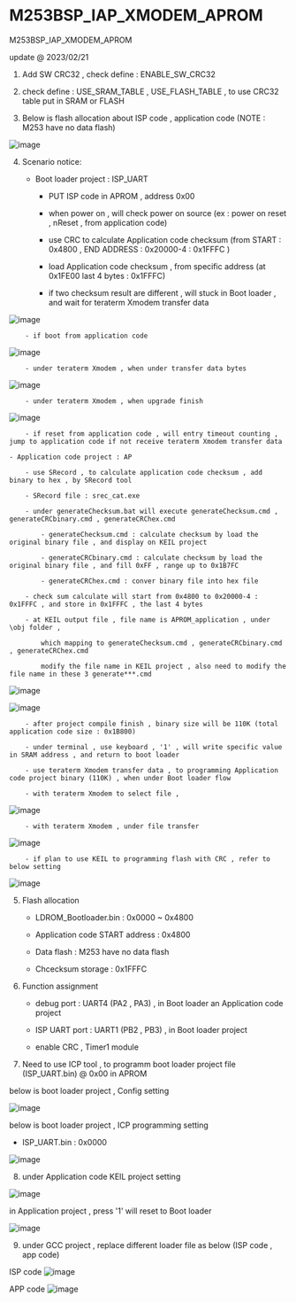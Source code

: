 # M253BSP_IAP_XMODEM_APROM
 M253BSP_IAP_XMODEM_APROM


update @ 2023/02/21

1. Add SW CRC32  , check define : ENABLE_SW_CRC32

2. check define : USE_SRAM_TABLE , USE_FLASH_TABLE , to use CRC32 table put in SRAM or FLASH

3. Below is flash allocation about ISP code , application code  (NOTE : M253 have no data flash)

![image](https://github.com/released/M253BSP_IAP_XMODEM_APROM/blob/main/flash_allocation.jpg)	

4. Scenario notice:

	- Boot loader project : ISP_UART 
	
		- PUT ISP code in APROM , address 0x00			
	
		- when power on , will check power on source (ex : power on reset , nReset , from application code)
	
		- use CRC to calculate Application code checksum (from START : 0x4800 , END ADDRESS : 0x20000-4 : 0x1FFFC )
		
		- load Application code checksum , from specific address (at 0x1FE00 last 4 bytes : 0x1FFFC)
		
		- if two checksum result are different , will stuck in Boot loader , and wait for teraterm Xmodem transfer data
		
![image](https://github.com/released/M253BSP_IAP_XMODEM_APROM/blob/main/LDROM_checksum_err.jpg)		
		
		- if boot from application code 

![image](https://github.com/released/M253BSP_IAP_XMODEM_APROM/blob/main/LDROM_boot_from_application_code.jpg)	

		- under teraterm Xmodem , when under transfer data bytes 
		
![image](https://github.com/released/M253BSP_IAP_XMODEM_APROM/blob/main/LDROM_xmodem_under_transfer.jpg)			

		- under teraterm Xmodem , when upgrade finish 
		
![image](https://github.com/released/M253BSP_IAP_XMODEM_APROM/blob/main/LDROM_xmodem_tranfer_finish.jpg)

		- if reset from application code , will entry timeout counting , jump to application code if not receive teraterm Xmodem transfer data		
	
	- Application code project : AP
	
		- use SRecord , to calculate application code checksum , add binary to hex , by SRecord tool
		
		- SRecord file : srec_cat.exe 

		- under generateChecksum.bat will execute generateChecksum.cmd , generateCRCbinary.cmd , generateCRChex.cmd
	
			- generateChecksum.cmd : calculate checksum by load the original binary file , and display on KEIL project
		
			- generateCRCbinary.cmd : calculate checksum by load the original binary file , and fill 0xFF , range up to 0x1B7FC
		
			- generateCRChex.cmd : conver binary file into hex file
		
		- check sum calculate will start from 0x4800 to 0x20000-4 : 0x1FFFC , and store in 0x1FFFC , the last 4 bytes 
		
		- at KEIL output file , file name is APROM_application , under \obj folder , 
	
			which mapping to generateChecksum.cmd , generateCRCbinary.cmd , generateCRChex.cmd
	
			modify the file name in KEIL project , also need to modify the file name in these 3 generate***.cmd

![image](https://github.com/released/M253BSP_IAP_XMODEM_APROM/blob/main/APROM_KEIL_output_file.jpg)

![image](https://github.com/released/M253BSP_IAP_XMODEM_APROM/blob/main/APROM_SRecord_cmd_file.jpg)
		
		- after project compile finish , binary size will be 110K (total application code size : 0x1B800)
		
		- under terminal , use keyboard , '1' , will write specific value in SRAM address , and return to boot loader
		
		- use teraterm Xmodem transfer data , to programming Application code project binary (110K) , when under Boot loader flow

		- with teraterm Xmodem to select file , 

![image](https://github.com/released/M253BSP_IAP_XMODEM_APROM/blob/main/teraterm_select_file_by_xmodem.jpg)

		- with teraterm Xmodem , under file transfer

![image](https://github.com/released/M253BSP_IAP_XMODEM_APROM/blob/main/teraterm_transfer_under_xmodem.jpg)

		- if plan to use KEIL to programming flash with CRC , refer to below setting
		
![image](https://github.com/released/M253BSP_IAP_XMODEM_APROM/blob/main/program_by_KEIL.jpg)	
		
	
5. Flash allocation

	- LDROM_Bootloader.bin : 0x0000 ~ 0x4800
	
	- Application code START address : 0x4800
	
	- Data flash : M253 have no data flash
	
	- Chcecksum storage : 0x1FFFC

6. Function assignment

	- debug port : UART4 (PA2 , PA3) , in Boot loader an Application code project
	
	- ISP UART port : UART1 (PB2 , PB3) , in Boot loader project
	
	- enable CRC , Timer1 module
	
7. Need to use ICP tool , to programm boot loader project file (ISP_UART.bin) @ 0x00 in APROM

below is boot loader project , Config setting 

![image](https://github.com/released/M253BSP_IAP_XMODEM_APROM/blob/main/LDROM_ICP_config.jpg)

below is boot loader project , ICP programming setting 

- ISP_UART.bin : 0x0000

![image](https://github.com/released/M253BSP_IAP_XMODEM_APROM/blob/main/LDROM_ICP_update.jpg)

8. under Application code KEIL project setting 

![image](https://github.com/released/M253BSP_IAP_XMODEM_APROM/blob/main/APROM_KEIL_checksum_calculate.jpg)

in Application project , press '1' will reset to Boot loader 

![image](https://github.com/released/M253BSP_IAP_XMODEM_APROM/blob/main/APROM_press_Z.jpg)

9. under GCC project , replace different loader file as below (ISP code , app code)

ISP code
![image](https://github.com/released/M253BSP_IAP_XMODEM_APROM/blob/main/GCC_ld_isp.jpg)

APP code
![image](https://github.com/released/M253BSP_IAP_XMODEM_APROM/blob/main/GCC_ld_application.jpg)

